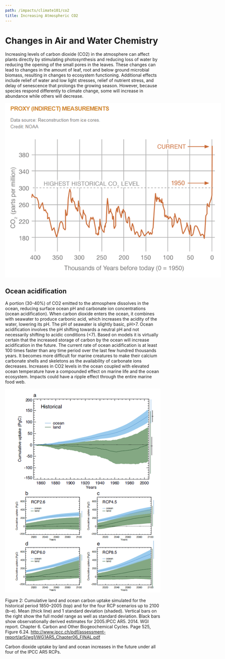```yaml
---
path: /impacts/climate101/co2
title: Increasing Atmospheric CO2
---
```


# Changes in Air and Water Chemistry

Increasing levels of carbon dioxide (CO2) in the atmosphere can affect plants directly by stimulating photosynthesis and reducing loss of water by reducing the opening of the small pores in the leaves. These changes can lead to changes in the amount of leaf, root and below ground microbial biomass, resulting in changes to ecosystem functioning. Additional effects include relief of water and low light stresses, relief of nutrient stress, and delay of senescence that prolongs the growing season. However, because species respond differently to climate change, some will increase in abundance while others will decrease.

<div style="width:700px;">

![CO2 Levels chart](co2-chart1.png 'Figure 1: CO2 levels during the last three glacial cycles, as reconstructed from ice cores.')

</div>

## Ocean acidification

A portion (30-40%) of CO2 emitted to the atmosphere dissolves in the ocean, reducing surface ocean pH and carbonate ion concentrations (ocean acidification). When carbon dioxide enters the ocean, it combines with seawater to produce carbonic acid, which increases the acidity of the water, lowering its pH. The pH of seawater is slightly basic, pH>7. Ocean acidification involves the pH shifting towards a neutral pH and not necessarily shifting to acidic conditions (<7). Based on models it is virtually certain that the increased storage of carbon by the ocean will increase acidification in the future. The current rate of ocean acidification is at least 100 times faster than any time period over the last few hundred thousands years. It becomes more difficult for marine creatures to make their calcium carbonate shells and skeletons as the availability of carbonate ions decreases. Increases in CO2 levels in the ocean coupled with elevated ocean temperature have a compounded effect on marine life and the ocean ecosystem. Impacts could have a ripple effect through the entire marine food web.

![CO2 Levels Chart 2](co2-chart2.png)

<figcaption>
Figure 2: Cumulative land and ocean carbon uptake simulated for the historical period 1850–2005 (top) and for the four RCP scenarios up to 2100 (b–e). Mean (thick line) and 1 standard deviation (shaded). Vertical bars on the right show the full model range as well as standard deviation. Black bars show observationally derived estimates for 2005.IPCC AR5. 2014. WGI report. Chapter 6. Carbon and Other Biogeochemical Cycles. Page 525, Figure 6.24.
<a href="http://www.ipcc.ch/pdf/assessment-report/ar5/wg1/WG1AR5_Chapter06_FINAL.pdf" target="_blank" rel="noopener noreferrer">http://www.ipcc.ch/pdf/assessment-report/ar5/wg1/WG1AR5_Chapter06_FINAL.pdf</a>
</figcaption>

Carbon dioxide uptake by land and ocean increases in the future under all four of the IPCC AR5 RCPs.
